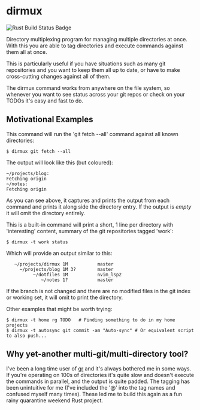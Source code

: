 # dirmux

![Rust Build Status Badge](https://github.com/alaric/dirmux/workflows/Rust/badge.svg)

Directory multiplexing program for managing multiple directories at once. With this you are able to
tag directories and execute commands against them all at once.

This is particularly useful if you have situations such as many git repositories and you want to
keep them all up to date, or have to make cross-cutting changes against all of them.

The dirmux command works from anywhere on the file system, so whenever you want to see status across
your git repos or check on your TODOs it's easy and fast to do.

## Motivational Examples

This command will run the 'git fetch --all' command against all known directories:

    $ dirmux git fetch --all

The output will look like this (but coloured):

    ~/projects/blog:
    Fetching origin
    ~/notes:
    Fetching origin

As you can see above, it captures and prints the output from each command and prints it along side
the directory entry. If the output is _empty_ it will omit the directory entirely.
    
This is a built-in command will print a short, 1 line per directory with 'interesting' content,
summary of the git repositories tagged 'work':

    $ dirmux -t work status
    
Which will provide an output similar to this:

       ~/projects/dirmux 1M           master
         ~/projects/blog 1M 3?        master
              ~/dotfiles 1M           nvim_lsp2
                 ~/notes 1?           master

If the branch is not changed and there are no modified files in the git index or working set, it
will omit to print the directory.

Other examples that might be worth trying:

    $ dirmux -t home rg TODO   # Finding something to do in my home projects
    $ dirmux -t autosync git commit -am "Auto-sync" # Or equivalent script to also push...

## Why yet-another multi-git/multi-directory tool?

I've been a long time user of [gr](https://github.com/mixu/gr) and it's always bothered me in some
ways. If you're operating on 100s of directories it's quite slow and doesn't execute the commands in
parallel, and the output is quite padded. The tagging has been unintuitive for me (I've included the
'@' into the tag names and confused myself many times). These led me to build this again as a fun
rainy quarantine weekend Rust project.



